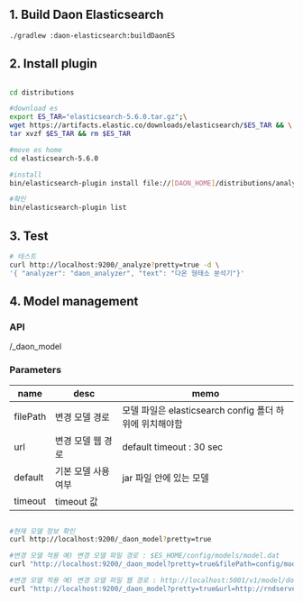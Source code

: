 ## 1. Build Daon Elasticsearch

```bash
./gradlew :daon-elasticsearch:buildDaonES
```
## 2. Install plugin

```bash

cd distributions

#download es
export ES_TAR="elasticsearch-5.6.0.tar.gz";\
wget https://artifacts.elastic.co/downloads/elasticsearch/$ES_TAR && \
tar xvzf $ES_TAR && rm $ES_TAR

#move es home
cd elasticsearch-5.6.0

#install
bin/elasticsearch-plugin install file://[DAON_HOME]/distributions/analysis-daon-5.6.0.zip

#확인
bin/elasticsearch-plugin list

```

## 3. Test

```bash
# 테스트
curl http://localhost:9200/_analyze?pretty=true -d \
'{ "analyzer": "daon_analyzer", "text": "다온 형태소 분석기"}'

```

## 4. Model management

### API
/_daon_model

### Parameters
| ﻿name     | desc             | memo                   |
|-----------|----------------- |----------------------------------|
| filePath  | 변경 모델 경로      | 모델 파일은 elasticsearch config 폴더 하위에 위치해야함 |
| url       | 변경 모델 웹 경로    | default timeout : 30 sec |
| default   | 기본 모델 사용여부   |  jar 파일 안에 있는 모델  |
| timeout   | timeout 값       |                       |

```bash

#현재 모델 정보 확인
curl http://localhost:9200/_daon_model?pretty=true

#변경 모델 적용 예) 변경 모델 파일 경로 : $ES_HOME/config/models/model.dat
curl "http://localhost:9200/_daon_model?pretty=true&filePath=config/models/model.dat"

#변경 모델 적용 예) 변경 모델 파일 웹 경로 : http://localhost:5001/v1/model/download?seq=1505783582672
curl "http://localhost:9200/_daon_model?pretty=true&url=http://rndserver3:5001/v1/model/download?seq=1505783582672"


```